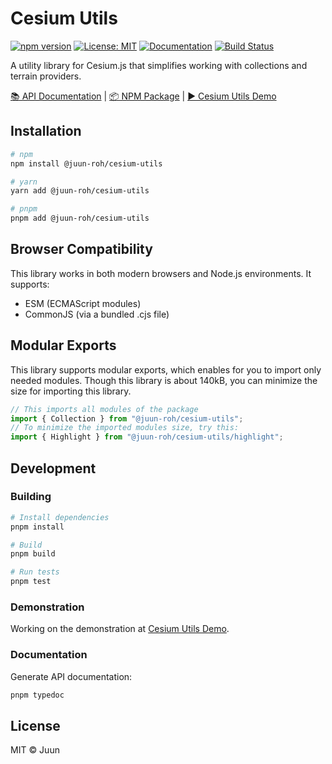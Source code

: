 # Cesium Utils

[![npm version](https://img.shields.io/npm/v/@juun-roh/cesium-utils.svg)](https://www.npmjs.com/package/@juun-roh/cesium-utils)
[![License: MIT](https://img.shields.io/badge/License-MIT-yellow.svg)](https://opensource.org/licenses/MIT)
[![Documentation](https://img.shields.io/badge/docs-typedoc-blue)](https://juunie-roh.github.io/cesium-utils/)
[![Build Status](https://img.shields.io/github/actions/workflow/status/juunie-roh/cesium-utils/release-and-publish.yml)](https://github.com/juunie-roh/cesium-utils/actions)

A utility library for Cesium.js that simplifies working with collections and terrain providers.

[📚 API Documentation](https://juunie-roh.github.io/cesium-utils/) | [📦 NPM Package](https://www.npmjs.com/package/@juun-roh/cesium-utils) | [▶️ Cesium Utils Demo](https://juun.vercel.app/cesium-utils)

## Installation

```bash
# npm
npm install @juun-roh/cesium-utils

# yarn
yarn add @juun-roh/cesium-utils

# pnpm
pnpm add @juun-roh/cesium-utils
```

## Browser Compatibility

This library works in both modern browsers and Node.js environments. It supports:

* ESM (ECMAScript modules)
* CommonJS (via a bundled .cjs file)

## Modular Exports

This library supports modular exports, which enables for you to import only needed modules.
Though this library is about 140kB, you can minimize the size for importing this library.

```typescript
// This imports all modules of the package
import { Collection } from "@juun-roh/cesium-utils";
// To minimize the imported modules size, try this:
import { Highlight } from "@juun-roh/cesium-utils/highlight";
```

## Development

### Building

```bash
# Install dependencies
pnpm install

# Build
pnpm build

# Run tests
pnpm test
```

### Demonstration

Working on the demonstration at [Cesium Utils Demo](https://juun.vercel.app/cesium-utils).

### Documentation

Generate API documentation:

```bash
pnpm typedoc
```

## License

MIT © Juun
